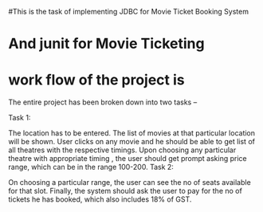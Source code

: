 #This is the task of implementing JDBC for Movie Ticket Booking System
# And junit for Movie Ticketing
# work flow of the project is

The entire project has  been broken down into two tasks –

Task 1:

The location has to be entered.
The list of movies at that particular location will be shown.
User clicks on any movie and he should be able to get list of all theatres with the respective timings.
Upon choosing any particular theatre with appropriate timing , the user should get prompt asking price range, which can be in the range 100-200.
Task 2:

On choosing a particular range, the user can see the no of seats available for that slot.
Finally, the system should ask the user to pay for the no of tickets he has booked, which also  includes 18% of GST.
 